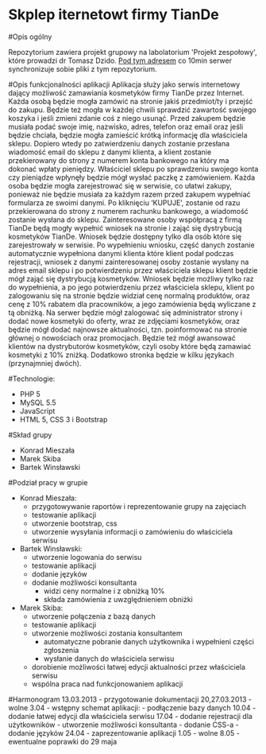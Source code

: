 Skplep iternetowt firmy TianDe
==========

#Opis ogólny

Repozytorium zawiera projekt grupowy na labolatorium 'Projekt zespołowy', które prowadzi dr Tomasz Dzido.
[Pod tym adresem](http://ogloszenia.host1.maxnet.org.pl/) co 10min serwer synchronizuje sobie pliki z tym repozytorium.

#Opis funkcjonalności aplikacji
Aplikacja służy jako serwis internetowy dający możliwość zamawiania kosmetyków firmy TianDe przez Internet. Każda osobą będzie mogła zamówić na stronie jakiś przedmiot/ty i przejść do zakupu. Będzie też mogła w każdej chwili sprawdzić zawartość swojego koszyka i jeśli zmieni zdanie coś z niego usunąć. Przed zakupem będzie musiała podać swoje imię, nazwisko, adres, telefon oraz email oraz jeśli będzie chciała, będzie mogła zamieścić krótką informację dla właściciela sklepu. Dopiero wtedy po zatwierdzeniu danych zostanie przesłana wiadomość email do sklepu z danymi klienta, a klient zostanie przekierowany do strony z numerem konta bankowego na który ma dokonać wpłaty pieniędzy. Właściciel sklepu po sprawdzeniu swojego konta czy pieniądze wpłynęły będzie mógł wysłać paczkę z zamówieniem.
Każda osoba będzie mogła zarejestrować się w serwisie, co ułatwi zakupy, ponieważ nie będzie musiała za każdym razem przed zakupem wypełniać formularza ze swoimi danymi. Po kliknięciu ‘KUPUJE’, zostanie od razu przekierowana do strony z numerem rachunku bankowego, a wiadomość zostanie wysłana do sklepu.
Zainteresowane osoby współpracą z firmą TianDe będą mogły wypełnić wniosek na stronie i zająć się dystrybucją kosmetyków TianDe. Wniosek będzie dostępny tylko dla osób które się zarejestrowały w serwisie. Po wypełnieniu wniosku, część danych zostanie automatycznie wypełniona danymi klienta które klient podał podczas rejestracji, wniosek z danymi zainteresowanej osoby zostanie wysłany na adres email sklepu i po potwierdzeniu przez właściciela sklepu klient będzie mógł zająć się dystrybucją kosmetyków. Wniosek będzie możliwy tylko raz do wypełnienia, a po jego potwierdzeniu przez właściciela sklepu, klient po zalogowaniu się na stronie będzie widział cenę normalną produktów, oraz cenę z 10% rabatem dla pracowników, a jego zamówienia będą wyliczane z tą obniżką.
Na serwer będzie mógł zalogować się administrator strony i dodać nowe kosmetyki do oferty, wraz ze zdjęciami kosmetyków, oraz będzie mógł dodać najnowsze aktualności, tzn. poinformować na stronie głównej o nowościach oraz promocjach. Będzie też mógł awansować klientów na dystrybutorów kosmetyków, czyli osoby które będą zamawiać kosmetyki z 10% zniżką.
Dodatkowo stronka będzie w kilku językach (przynajmniej dwóch).

#Technologie:
* PHP 5
* MySQL 5.5
* JavaScript
* HTML 5, CSS 3 i Bootstrap

#Skład grupy
* Konrad Mieszała
* Marek Skiba
* Bartek Winsławski

#Podział pracy w grupie
* Konrad Mieszała:
	* przygotowywanie raportów i reprezentowanie grupy na zajęciach
	* testowanie aplikacji
	* utworzenie bootstrap, css
	* utworzenie wysyłania informacji o zamówieniu do właściciela serwisu
* Bartek Winsławski:
	* utworzenie logowania do serwisu
	* testowanie aplikacji
	* dodanie języków
	* dodanie możliwości konsultanta
		- widzi ceny normalne i z obniżką 10%
		- składa zamówienia z uwzględnieniem obniżki
* Marek Skiba:
	* utworzenie połączenia z bazą danych
	* testowanie aplikacji
	* utworzenie możliwości zostania konsultantem 
		- automatyczne pobranie danych użytkownika i wypełnieni części zgłoszenia
		- wysłanie danych do właściciela serwisu
	* dorobienie możliwości łatwej edycji aktualności przez właściciela serwisu
	* wspólna praca nad funkcjonowaniem aplikacji

#Harmonogram
13.03.2013	- przygotowanie dokumentacji
20,27.03.2013 - wolne
3.04 	- wstępny schemat aplikacji:
		- podłączenie bazy danych
10.04 	- dodanie łatwej edycji dla właściciela serwisu
17.04 	- dodanie rejestracji dla użytkowników
		- utworzenie możliwości konsultanta
		- dodanie CSS-a
		- dodanie języków
24.04 	- zaprezentowanie aplikacji
1.05 	- wolne
8.05 	- ewentualne poprawki
do 29 maja